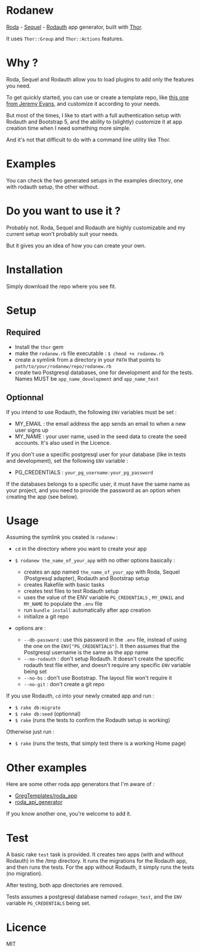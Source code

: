 # Rodanew

[Roda](http://roda.jeremyevans.net/index.html) - [Sequel](http://sequel.jeremyevans.net/) - [Rodauth](http://rodauth.jeremyevans.net/) app generator, built with [Thor](https://github.com/rails/thor).

It uses `Thor::Group` and `Thor::Actions` features.

# Why ?

Roda, Sequel and Rodauth allow you to load plugins to add only the features you need.

To get quickly started, you can use or create a template repo, like [this one from Jeremy Evans](https://github.com/jeremyevans/roda-sequel-stack), and customize it according to your needs.

But most of the times, I like to start with a full authentication setup with Rodauth and Bootstrap 5, and the ability to (slightly) customize it at app creation time when I need something more simple.

And it's not that difficult to do with a command line utility like Thor.

# Examples

You can check the two generated setups in the examples directory, one with rodauth setup, the other without.

# Do you want to use it ?

Probably not. Roda, Sequel and Rodauth are highly customizable and my current setup won't probably suit your needs.

But it gives you an idea of how you can create your own.

# Installation

Simply download the repo where you see fit.

# Setup

## Required

- Install the `thor` gem
- make the `rodanew.rb` file executable : `$ chmod +x rodanew.rb` 
- create a symlink from a directory in your `PATH` that points to `path/to/your/rodanew/repo/rodanew.rb`
- create two Postgresql databases, one for development and for the tests. Names MUST be `app_name_development` and `app_name_test`

## Optionnal

If you intend to use Rodauth, the following `ENV` variables must be set :
- MY_EMAIL : the email address the app sends an email to when a new user signs up
- MY_NAME : your user name, used in the seed data to create the seed accounts. It's also used in the Licence.

If you don't use a specific postgresql user for your database (like in tests and development), set the following `ENV` variable :
- PG_CREDENTIALS : `your_pg_username:your_pg_password`

If the databases belongs to a specific user, it must have the same name as your project, and you need to provide the password as an option when creating the app (see below).

# Usage

Assuming the symlink you ceated is `rodanew` :

- `cd` in the directory where you want to create your app

- `$ rodanew the_name_of_your_app` with no other options basically :
  - creates an app named `the_name_of_your_app` with Roda, Sequel (Postgresql adapter), Rodauth and Bootstrap setup
  - creates Rakefile with basic tasks
  - creates test files to test Rodauth setup
  - uses the value of the ENV variable `PG_CREDENTIALS` , `MY_EMAIL` and `MY_NAME` to populate the `.env` file
  - run `bundle install` automatically after app creation
  - initialize a git repo

- options are :
  - `--db-password` : use this password in the `.env` file, instead of using the one on the `ENV["PG_CREDENTIALS"]`. It then assumes that the Postgresql username is the same as the app name
  - `--no-rodauth` : don't setup Rodauth. It doesn't create the specific rodauth test file either, and doesn't require any specific `ENV` variable being set
  - `--no-bs` : don't use Bootstrap. The layout file won't require it
  - `--no-git` : don't create a git repo

If you use Rodauth, `cd` into your newly created app and run :
- `$ rake db:migrate`
- `$ rake db:seed` (optionnal)
- `$ rake` (runs the tests to confirm the Rodauth setup is working)

Otherwise just run :
- `$ rake` (runs the tests, that simply test there is a working Home page)

# Other examples

Here are some other roda app generators that I'm aware of :

- [GregTemplates/roda_app](https://github.com/GregTemplates/roda_app)
- [roda_api_generator](https://github.com/napice/roda_api_generator)

If you know another one, you're welcome to add it.

# Test

A basic rake `test` task is provided. It creates two apps (with and without Rodauth) in the /tmp directory. It runs the migrations for the Rodauth app, and then runs the tests. For the app without Rodauth, it simply runs the tests (no migration).

After testing, both app directories are removed.

Tests assumes a postgresql database named `rodagen_test`, and the `ENV` variable `PG_CREDENTIALS` being set.

# Licence

MIT
